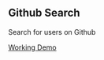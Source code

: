 ## Github Search

Search for users on Github

[Working Demo](https://github-search-47f99.firebaseapp.com/)
